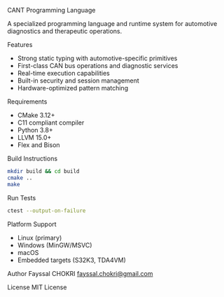 CANT Programming Language

A specialized programming language and runtime system for automotive diagnostics and therapeutic operations.

Features
- Strong static typing with automotive-specific primitives
- First-class CAN bus operations and diagnostic services
- Real-time execution capabilities
- Built-in security and session management
- Hardware-optimized pattern matching

Requirements
- CMake 3.12+
- C11 compliant compiler
- Python 3.8+
- LLVM 15.0+
- Flex and Bison

Build Instructions
```bash
mkdir build && cd build
cmake ..
make
```

Run Tests
```bash
ctest --output-on-failure
```

Platform Support
- Linux (primary)
- Windows (MinGW/MSVC)
- macOS
- Embedded targets (S32K3, TDA4VM)

Author
Fayssal CHOKRI <fayssal.chokri@gmail.com>

License
MIT License